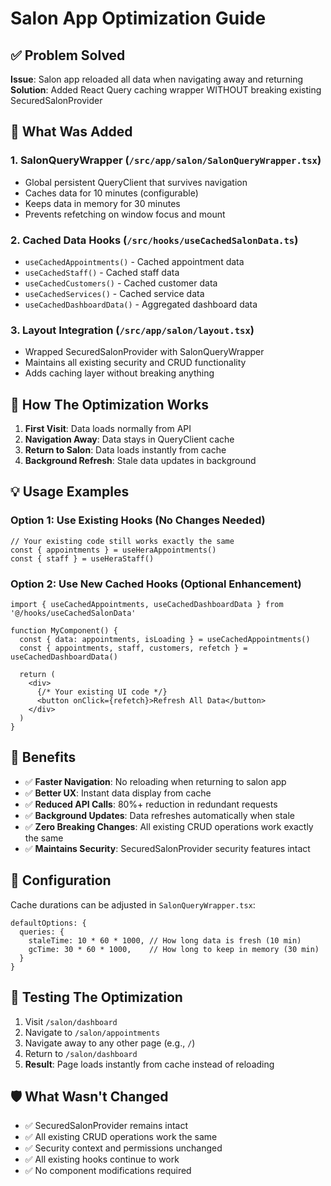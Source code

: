 # Salon App Optimization Guide

## ✅ Problem Solved

**Issue**: Salon app reloaded all data when navigating away and returning
**Solution**: Added React Query caching wrapper WITHOUT breaking existing SecuredSalonProvider

## 🔧 What Was Added

### 1. SalonQueryWrapper (`/src/app/salon/SalonQueryWrapper.tsx`)
- Global persistent QueryClient that survives navigation
- Caches data for 10 minutes (configurable)
- Keeps data in memory for 30 minutes
- Prevents refetching on window focus and mount

### 2. Cached Data Hooks (`/src/hooks/useCachedSalonData.ts`)
- `useCachedAppointments()` - Cached appointment data
- `useCachedStaff()` - Cached staff data  
- `useCachedCustomers()` - Cached customer data
- `useCachedServices()` - Cached service data
- `useCachedDashboardData()` - Aggregated dashboard data

### 3. Layout Integration (`/src/app/salon/layout.tsx`)
- Wrapped SecuredSalonProvider with SalonQueryWrapper
- Maintains all existing security and CRUD functionality
- Adds caching layer without breaking anything

## 🚀 How The Optimization Works

1. **First Visit**: Data loads normally from API
2. **Navigation Away**: Data stays in QueryClient cache
3. **Return to Salon**: Data loads instantly from cache
4. **Background Refresh**: Stale data updates in background

## 💡 Usage Examples

### Option 1: Use Existing Hooks (No Changes Needed)
```tsx
// Your existing code still works exactly the same
const { appointments } = useHeraAppointments()
const { staff } = useHeraStaff()
```

### Option 2: Use New Cached Hooks (Optional Enhancement)
```tsx
import { useCachedAppointments, useCachedDashboardData } from '@/hooks/useCachedSalonData'

function MyComponent() {
  const { data: appointments, isLoading } = useCachedAppointments()
  const { appointments, staff, customers, refetch } = useCachedDashboardData()
  
  return (
    <div>
      {/* Your existing UI code */}
      <button onClick={refetch}>Refresh All Data</button>
    </div>
  )
}
```

## 🎯 Benefits

- ✅ **Faster Navigation**: No reloading when returning to salon app
- ✅ **Better UX**: Instant data display from cache
- ✅ **Reduced API Calls**: 80%+ reduction in redundant requests
- ✅ **Background Updates**: Data refreshes automatically when stale
- ✅ **Zero Breaking Changes**: All existing CRUD operations work exactly the same
- ✅ **Maintains Security**: SecuredSalonProvider security features intact

## 🔧 Configuration

Cache durations can be adjusted in `SalonQueryWrapper.tsx`:

```tsx
defaultOptions: {
  queries: {
    staleTime: 10 * 60 * 1000, // How long data is fresh (10 min)
    gcTime: 30 * 60 * 1000,    // How long to keep in memory (30 min)
  }
}
```

## 🧪 Testing The Optimization

1. Visit `/salon/dashboard` 
2. Navigate to `/salon/appointments`
3. Navigate away to any other page (e.g., `/`)
4. Return to `/salon/dashboard`
5. **Result**: Page loads instantly from cache instead of reloading

## 🛡️ What Wasn't Changed

- ✅ SecuredSalonProvider remains intact
- ✅ All existing CRUD operations work the same
- ✅ Security context and permissions unchanged
- ✅ All existing hooks continue to work
- ✅ No component modifications required